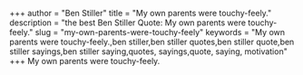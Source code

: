 +++
author = "Ben Stiller"
title = "My own parents were touchy-feely."
description = "the best Ben Stiller Quote: My own parents were touchy-feely."
slug = "my-own-parents-were-touchy-feely"
keywords = "My own parents were touchy-feely.,ben stiller,ben stiller quotes,ben stiller quote,ben stiller sayings,ben stiller saying,quotes, sayings,quote, saying, motivation"
+++
My own parents were touchy-feely.
